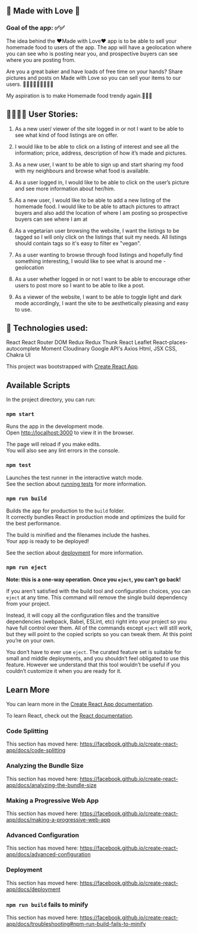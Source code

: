 
## 💖 Made with Love 💖

### Goal of the app: ✅✅

The idea behind the ❤️Made with Love❤️ app is to be able to sell your homemade food to users of the app. The app will have a geolocation where you can see who is posting near you, and prospective buyers can see where you are posting from.

Are you a great baker and have loads of free time on your hands? Share pictures and posts on Made with Love so you can sell your items to our users. 👩🏼‍🍳🧑🏽‍🍳👨🏻‍🍳

My aspiration is to make Homemade food trendy again.🍰🍪🍯

## 👩🏻‍🍳🍪 User Stories:

1. As a new user/ viewer of the site logged in or not I want to be able to see what kind of food listings are on offer.

2. I would like to be able to click on a listing of interest and see all the information; price, address, description of how it’s made and pictures. 

3. As a new user, I want to be able to sign up and start sharing my food with my neighbours and browse what food is available. 

4. As a user logged in, I would like to be able to click on the user’s picture and see more information about her/him.

5. As a new user, I would like to be able to add a new listing of the homemade food. I would like to be able to attach pictures to attract buyers and also add the location of where I am posting so prospective buyers can see where I am at 
6. As a vegetarian user browsing the website, I want the listings to be tagged so I will only click on the listings that suit my needs. All listings should contain tags so it's easy to filter ex "vegan".

7. As a user wanting to browse through food listings and hopefully find something interesting,  I would like to see what is around me - geolocation

8. As a user whether logged in or not I want to be able to encourage other users to post more so I want to be able to like a post.

9. As a viewer of the website, I want to be able to toggle light and dark mode accordingly, I want the site to be aesthetically pleasing and easy to use.

 ## 🚀 Technologies used: 

React
React Router DOM
Redux
Redux Thunk
React Leaflet
React-places-autocomplete 
Moment
Cloudinary
Google API's 
Axios
Html, JSX
CSS, Chakra UI 




This project was bootstrapped with [Create React App](https://github.com/facebook/create-react-app).

## Available Scripts

In the project directory, you can run:

### `npm start`

Runs the app in the development mode.<br />
Open [http://localhost:3000](http://localhost:3000) to view it in the browser.

The page will reload if you make edits.<br />
You will also see any lint errors in the console.

### `npm test`

Launches the test runner in the interactive watch mode.<br />
See the section about [running tests](https://facebook.github.io/create-react-app/docs/running-tests) for more information.

### `npm run build`

Builds the app for production to the `build` folder.<br />
It correctly bundles React in production mode and optimizes the build for the best performance.

The build is minified and the filenames include the hashes.<br />
Your app is ready to be deployed!

See the section about [deployment](https://facebook.github.io/create-react-app/docs/deployment) for more information.

### `npm run eject`

**Note: this is a one-way operation. Once you `eject`, you can’t go back!**

If you aren’t satisfied with the build tool and configuration choices, you can `eject` at any time. This command will remove the single build dependency from your project.

Instead, it will copy all the configuration files and the transitive dependencies (webpack, Babel, ESLint, etc) right into your project so you have full control over them. All of the commands except `eject` will still work, but they will point to the copied scripts so you can tweak them. At this point you’re on your own.

You don’t have to ever use `eject`. The curated feature set is suitable for small and middle deployments, and you shouldn’t feel obligated to use this feature. However we understand that this tool wouldn’t be useful if you couldn’t customize it when you are ready for it.

## Learn More

You can learn more in the [Create React App documentation](https://facebook.github.io/create-react-app/docs/getting-started).

To learn React, check out the [React documentation](https://reactjs.org/).

### Code Splitting

This section has moved here: https://facebook.github.io/create-react-app/docs/code-splitting

### Analyzing the Bundle Size

This section has moved here: https://facebook.github.io/create-react-app/docs/analyzing-the-bundle-size

### Making a Progressive Web App

This section has moved here: https://facebook.github.io/create-react-app/docs/making-a-progressive-web-app

### Advanced Configuration

This section has moved here: https://facebook.github.io/create-react-app/docs/advanced-configuration

### Deployment

This section has moved here: https://facebook.github.io/create-react-app/docs/deployment

### `npm run build` fails to minify

This section has moved here: https://facebook.github.io/create-react-app/docs/troubleshooting#npm-run-build-fails-to-minify
